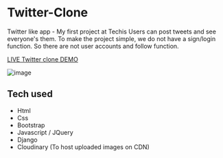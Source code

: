 # Twitter-Clone

Twitter like app - My first project at Techis
Users can post tweets and see everyone's them.
To make the project simple, we do not have a sign/login function.
So there are not user accounts and follow function.

[LIVE Twitter clone DEMO](https://sy-twitter-clone.herokuapp.com/)

![image](https://user-images.githubusercontent.com/9244226/182232172-5ea4dbf4-5d3e-4f6a-baff-1448ee51919e.png)

## Tech used

* Html
* Css
* Bootstrap
* Javascript / JQuery
* Django
* Cloudinary (To host uploaded images on CDN)
